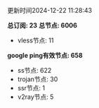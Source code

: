 更新时间2024-12-22 11:28:43

**总订阅: 23**
**总节点: 6006**
- vless节点: 11

**google ping有效节点: 658**
- ss节点: 622
- trojan节点: 30
- ssr节点: 1
- v2ray节点: 5
